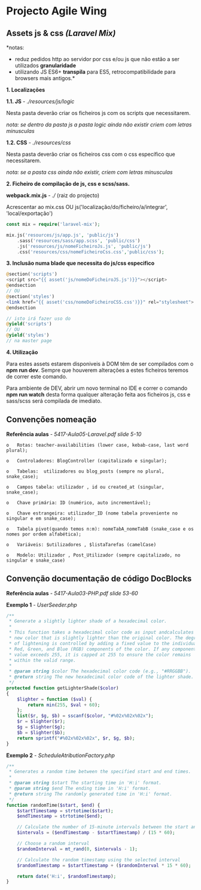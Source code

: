 # Projecto Agile Wing

## Assets js & css *(Laravel Mix)*
*notas: 
- reduz pedidos http ao servidor por css e/ou js que não estão a ser utilizados **granularidade**
- utilizando JS ES6+ **transpila** para ES5, retrocompatibilidade para browsers mais antigos.* 

**1. Localizações**
 
**1.1. JS** - *./resources/js/logic*

Nesta pasta deverão criar os ficheiros js com os scripts que necessitarem.

*nota: se dentro da pasta js a pasta logic ainda não existir criem com letras minusculas*

**1.2. CSS** - *./resources/css*

Nesta pasta deverão criar os ficheiros css com o css específico que necessitarem.

*nota: se a pasta css ainda não existir, criem com letras minusculas*

**2. Ficheiro de compilação de js, css e scss/sass.**

**webpack.mix.js** - *./* (raiz do projecto)

Acrescentar ao mix.css OU js('localização/do/ficheiro/a/integrar', 'local/exportação')

```PHP
const mix = require('laravel-mix');

mix.js('resources/js/app.js', 'public/js')
    .sass('resources/sass/app.scss', 'public/css')
    .js('resources/js/nomeFicheiroJs.js', 'public/js')
    .css('resources/css/nomeFicheiroCss.css','public/css');
```

**3. Inclusão numa blade que necessita do js/css especifico**

```PHP
@section('scripts')
<script src="{{ asset('js/nomeDoFicheiroJS.js')}}"></script>
@endsection
// OU
@section('styles')
<link href="{{ asset('css/nomeDoFicheiroCSS.css')}}" rel="stylesheet">
@endsection

// isto irá fazer uso do 
@yield('scripts') 
// OU
@yield('styles')
// na master page
```

**4. Utilização**

Para estes assets estarem disponiveis à DOM têm de ser compilados com o **npm run dev**. Sempre que houverem alterações a estes ficheiros teremos de correr este comando.

Para ambiente de DEV, abrir um novo terminal no IDE e correr o comando **npm run watch** desta forma qualquer alteração feita aos ficheiros js, css e sass/scss será compilada de imediato.

## Convenções nomeação

**Referência aulas** - *5417-Aula05-Laravel.pdf slide 5-10*

    o	Rotas: teacher-availabilities (lower case, kebab-case, last word plural);

    o	Controladores: BlogController (capitalizado e singular);
    
    o	Tabelas:  utilizadores ou blog_posts (sempre no plural, snake_case);

    o	Campos tabela: utilizador , id ou created_at (singular, snake_case);

    o	Chave primária: ID (numérico, auto incrementável);

    o	Chave estrangeira: utilizador_ID (nome tabela proveniente no singular e em snake_case);

    o	Tabela pivot(quando temos n:m): nomeTabA_nomeTabB (snake_case e os nomes por ordem alfabética);

    o	Variáveis: $utilizadores , $listaTarefas (camelCase)

    o	Modelo: Utilizador , Post_Utilizador (sempre capitalizado, no singular e snake_case)

## Convenção documentação de código DocBlocks

**Referência aulas** - *5417-Aula03-PHP.pdf slide 53-60*

**Exemplo 1** - *UserSeeder.php*

```php
/**
 * Generate a slightly lighter shade of a hexadecimal color.
 *
 * This function takes a hexadecimal color code as input andcalculates a
 * new color that is slightly lighter than the original color. The degree
 * of lightening is controlled by adding a fixed value to the individual
 * Red, Green, and Blue (RGB) components of the color. If any component
 * value exceeds 255, it is capped at 255 to ensure the color remains
 * within the valid range.
 *
 * @param string $color The hexadecimal color code (e.g., "#RRGGBB").
 * @return string The new hexadecimal color code of the lighter shade.
 */
protected function getLighterShade($color)
{
    $lighter = function ($val) {
        return min(255, $val + 60);
    };
    list($r, $g, $b) = sscanf($color, "#%02x%02x%02x");
    $r = $lighter($r);
    $g = $lighter($g);
    $b = $lighter($b);
    return sprintf("#%02x%02x%02x", $r, $g, $b);
}
```

**Exemplo 2** - *ScheduleAtributionFactory.php*

```php
/**
 * Generates a random time between the specified start and end times.
 *
 * @param string $start The starting time in 'H:i' format.
 * @param string $end The ending time in 'H:i' format.
 * @return string The randomly generated time in 'H:i' format.
 */
function randomTime($start, $end) {
    $startTimestamp = strtotime($start);
    $endTimestamp = strtotime($end);

    // Calculate the number of 15-minute intervals between the start and end timestamps
    $intervals = ($endTimestamp - $startTimestamp) / (15 * 60);

    // Choose a random interval
    $randomInterval = mt_rand(0, $intervals - 1);

    // Calculate the random timestamp using the selected interval
    $randomTimestamp = $startTimestamp + ($randomInterval * 15 * 60);

    return date('H:i', $randomTimestamp);
}
```
